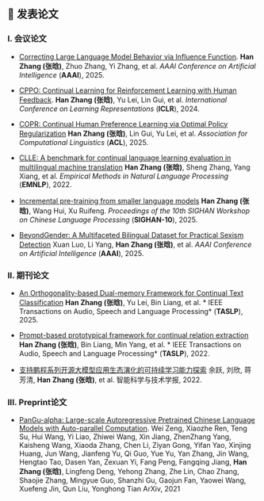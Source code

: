 
## 📝 发表论文


### I. 会议论文
- [Correcting Large Language Model Behavior via Influence Function](https://ojs.aaai.org/index.php/AAAI/article/view/33586). **Han Zhang (张晗)**, Zhuo Zhang, Yi Zhang, et al. *AAAI Conference on Artificial Intelligence* (**AAAI**), 2025.

- [CPPO: Continual Learning for Reinforcement Learning with Human Feedback](https://openreview.net/pdf?id=86zAUE80pP). **Han Zhang (张晗)**, Yu Lei, Lin Gui, et al. *International Conference on Learning Representations* (**ICLR**), 2024.

- [COPR: Continual Human Preference Learning via Optimal Policy Regularization](https://arxiv.org/abs/2402.14228) **Han Zhang (张晗)**, Lin Gui, Yu Lei, et al. *Association for Computational Linguistics* (**ACL**), 2025.

- [CLLE: A benchmark for continual language learning evaluation in multilingual machine translation](https://aclanthology.org/2022.findings-emnlp.30.pdf) **Han Zhang (张晗)**, Sheng Zhang, Yang Xiang, et al. *Empirical Methods in Natural Language Processing* (**EMNLP**), 2022.
 
- [Incremental pre-training from smaller language models](https://aclanthology.org/2024.sighan-1.5.pdf) **Han Zhang (张晗)**, Wang Hui, Xu Ruifeng. *Proceedings of the 10th SIGHAN Workshop on Chinese Language Processing* (**SIGHAN-10**), 2025.

- [BeyondGender: A Multifaceted Bilingual Dataset for Practical Sexism Detection](https://ojs.aaai.org/index.php/AAAI/article/view/34656) Xuan Luo, Li Yang, **Han Zhang (张晗)**, et al. *AAAI Conference on Artificial Intelligence* (**AAAI**), 2025.

### II. 期刊论文
- [An Orthogonality-based Dual-memory Framework for Continual Text Classification](https://ieeexplore.ieee.org/abstract/document/11027445) **Han Zhang (张晗)**, Yu Lei, Bin Liang, et al. * IEEE Transactions on Audio, Speech and Language Processing* (**TASLP**), 2025.

- [Prompt-based prototypical framework for continual relation extraction](https://ieeexplore.ieee.org/abstract/document/9860068) **Han Zhang (张晗)**, Bin Liang, Min Yang, et al. * IEEE Transactions on Audio, Speech and Language Processing* (**TASLP**), 2022.

- [支持鹏程系列开源大模型应用生态演化的可持续学习能力探索](https://ieeexplore.ieee.org/abstract/document/9860068) 余跃, 刘欣, 蒋芳清, **Han Zhang (张晗)**, et al. 智能科学与技术学报, 2022.

### III. Preprint论文
- [PanGu-alpha: Large-scale Autoregressive Pretrained Chinese Language Models with Auto-parallel Computation](https://arxiv.org/abs/2104.12369). Wei Zeng, Xiaozhe Ren, Teng Su, Hui Wang, Yi Liao, Zhiwei Wang, Xin Jiang, ZhenZhang Yang, Kaisheng Wang, Xiaoda Zhang, Chen Li, Ziyan Gong, Yifan Yao, Xinjing Huang, Jun Wang, Jianfeng Yu, Qi Guo, Yue Yu, Yan Zhang, Jin Wang, Hengtao Tao, Dasen Yan, Zexuan Yi, Fang Peng, Fangqing Jiang, **Han Zhang (张晗)**, Lingfeng Deng, Yehong Zhang, Zhe Lin, Chao Zhang, Shaojie Zhang, Mingyue Guo, Shanzhi Gu, Gaojun Fan, Yaowei Wang, Xuefeng Jin, Qun Liu, Yonghong Tian ArXiv, 2021


